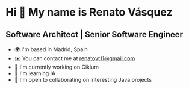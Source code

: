 Hi 👋 My name is Renato Vásquez
=============================

Software Architect | Senior Software Engineer
-------------

* 🌍  I'm based in Madrid, Spain
* ✉️  You can contact me at [renatovt11@gmail.com](mailto:renatovt11@gmail.com)
* 🚀  I'm currently working on Ciklum
* 🧠  I'm learning IA
* 🤝  I'm open to collaborating on interesting Java projects
